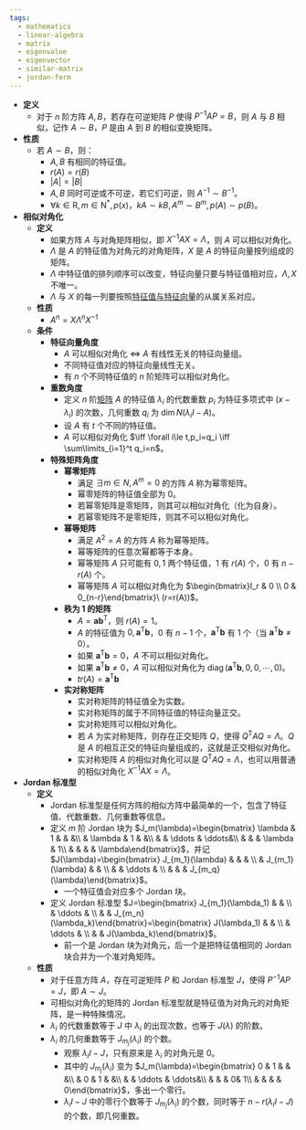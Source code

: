 ```yaml
---
tags:
  - mathematics
  - linear-algebra
  - matrix
  - eigenvalue
  - eigenvector
  - similar-matrix
  - jordan-form
---
```

- **定义**
	- 对于 $n$ 阶方阵 $A,B$，若存在可逆矩阵 $P$ 使得 $P^{-1}AP=B$，则 $A$ 与 $B$ 相似，记作 $A\sim B$，$P$ 是由 $A$ 到 $B$ 的相似变换矩阵。
- **性质**
	- 若 $A\sim B$，则：
		- $A,B$ 有相同的特征值。
		- $r(A)=r(B)$
		- $|A|=|B|$
		- $A,B$ 同时可逆或不可逆，若它们可逆，则 $A^{-1}\sim B^{-1}$。
		- $\forall k\in\mathrm R,m\in\mathrm N^*,p(x)$，$kA\sim kB,A^m\sim B^m,p(A)\sim p(B)$。
- **相似对角化** <span id="sbr8c0"></span>
	- **定义**
		- 如果方阵 $A$ 与对角矩阵相似，即 $X^{-1}AX=\Lambda$，则 $A$ 可以相似对角化。
		- $\Lambda$ 是 $A$ 的特征值为对角元的对角矩阵，$X$ 是 $A$ 的特征向量按列组成的矩阵。
		- $\Lambda$ 中特征值的排列顺序可以改变，特征向量只要与特征值相对应，$\Lambda,X$ 不唯一。
		- $\Lambda$ 与 $X$ 的每一列要按照[特征值与特征向量](/pages/mathematics/linear-algrbra/eigenvalue-and-eigenvector.md)的从属关系对应。
	- **性质**
		- $A^n=X\Lambda^nX^{-1}$
	- **条件**
		- **特征向量角度**
			- $A$ 可以相似对角化 $\iff$ $A$ 有线性无关的特征向量组。
			- 不同特征值对应的特征向量线性无关。
			- 有 $n$ 个不同特征值的 $n$ 阶矩阵可以相似对角化。
		- **重数角度**
			- 定义 $n$ 阶[矩阵](/pages/mathematics/linear-algrbra/matrix.md) $A$ 的特征值 $\lambda_i$ 的代数重数 $p_i$ 为特征多项式中 $(x-\lambda_i)$ 的次数，几何重数 $q_i$ 为 $\dim N(\lambda_iI-A)$。
			- 设 $A$ 有 $t$ 个不同的特征值。
			- $A$ 可以相似对角化 $\iff \forall i\le t,p_i=q_i \iff \sum\limits_{i=1}^t q_i=n$。
		- **特殊矩阵角度**
			- **幂零矩阵**
				- 满足 $\exists m\in N,A^m=0$ 的方阵 $A$ 称为幂零矩阵。
				- 幂零矩阵的特征值全部为 $0$。
				- 若幂零矩阵是零矩阵，则其可以相似对角化（化为自身）。
				- 若幂零矩阵不是零矩阵，则其不可以相似对角化。
			- **幂等矩阵**
				- 满足 $A^2=A$ 的方阵 $A$ 称为幂等矩阵。
				- 幂等矩阵的任意次幂都等于本身。
				- 幂等矩阵 $A$ 只可能有 $0,1$ 两个特征值，$1$ 有 $r(A)$ 个，$0$ 有 $n-r(A)$ 个。
				- 幂等矩阵 $A$ 可以相似对角化为 $\begin{bmatrix}I_r & 0 \\ 0 & 0_{n-r}\end{bmatrix}\ (r=r(A))$。
			- **秩为 1 的矩阵**
				- $A=\boldsymbol a\boldsymbol b^{\mathrm T}$，则 $r(A)=1$。
				- $A$ 的特征值为 $0,\boldsymbol a^{\mathrm T}\boldsymbol b$，$0$ 有 $n-1$ 个，$\boldsymbol a^{\mathrm T}\boldsymbol b$ 有 $1$ 个（当 $\boldsymbol a^{\mathrm T}\boldsymbol b\ne 0$）。
				- 如果 $\boldsymbol a^{\mathrm T}\boldsymbol b=0$，$A$ 不可以相似对角化。
				- 如果 $\boldsymbol a^{\mathrm T}\boldsymbol b\ne 0$，$A$ 可以相似对角化为 $\operatorname{diag}(\boldsymbol a^{\mathrm T}\boldsymbol b,0,0,\cdots,0)$。
				- $tr(A)=\boldsymbol a^{\mathrm T}\boldsymbol b$
			- **实对称矩阵**
				- 实对称矩阵的特征值全为实数。
				- 实对称矩阵的属于不同特征值的特征向量正交。
				- 实对称矩阵可以相似对角化。
				- 若 $A$ 为实对称矩阵，则存在正交矩阵 $Q$，使得 $Q^{\mathrm T}AQ=\Lambda$。$Q$ 是 $A$ 的相互正交的特征向量组成的，这就是正交相似对角化。
				- 实对称矩阵 $A$ 的相似对角化可以是 $Q^{\mathrm T}AQ=\Lambda$，也可以用普通的相似对角化 $X^{-1}AX=\Lambda$。
- **Jordan 标准型**
	- **定义**
		- Jordan 标准型是任何方阵的相似方阵中最简单的一个，包含了特征值、代数重数、几何重数等信息。
		- 定义 $m$ 阶 Jordan 块为 $J_m(\lambda)=\begin{bmatrix} \lambda & 1 &  & &\\  & \lambda & 1 & &\\  &  & \ddots &  \ddots&\\  &  &  & \lambda & 1\\  &  &  &  & \lambda\end{bmatrix}$，并记 $J(\lambda)=\begin{bmatrix} J_{m_1}(\lambda) &  &  & \\  & J_{m_1}(\lambda) &  & \\  &  & \ddots & \\  &  &  & J_{m_q}(\lambda)\end{bmatrix}$。
			- 一个特征值会对应多个 Jordan 块。
		- 定义 Jordan 标准型 $J=\begin{bmatrix} J_{m_1}(\lambda_1) &  & \\  & \ddots & \\  &  & J_{m_n}(\lambda_k)\end{bmatrix}=\begin{bmatrix} J(\lambda_1) &  & \\  & \ddots & \\  &  & J(\lambda_k)\end{bmatrix}$。
			- 前一个是 Jordan 块为对角元，后一个是把特征值相同的 Jordan 块合并为一个准对角矩阵。
	- **性质**
		- 对于任意方阵 $A$，存在可逆矩阵 $P$ 和 Jordan 标准型 $J$，使得 $P^{-1}AP=J$，即 $A\sim J$。
		- 可相似对角化的矩阵的 Jordan 标准型就是特征值为对角元的对角矩阵，是一种特殊情况。
		- $\lambda_i$ 的代数重数等于 $J$ 中 $\lambda_i$ 的出现次数，也等于 $J(\lambda)$ 的阶数。
		- $\lambda_i$ 的几何重数等于 $J_{m_j}(\lambda_i)$ 的个数。
			- 观察 $\lambda_i I-J$，只有原来是 $\lambda_i$ 的对角元是 $0$。
			- 其中的 $J_{m_j}(\lambda_i)$ 变为 $J_m(\lambda)=\begin{bmatrix} 0 & 1 &  & &\\  & 0 & 1 & &\\  &  & \ddots &  \ddots&\\  &  &  & 0& 1\\  &  &  &  & 0\end{bmatrix}$，多出一个零行。
			- $\lambda_i I-J$ 中的零行个数等于 $J_{m_j}(\lambda_i)$ 的个数，同时等于 $n-r(\lambda_i I-J)$ 的个数，即几何重数。
